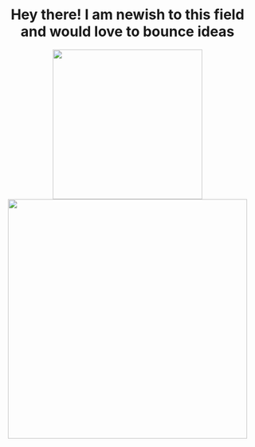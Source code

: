 <h1 align = "center"> Hey there! I am newish to this field and would love to bounce ideas</h1>

<p align="center">

  <a href="https://www.linkedin.com/in/ka-wong-15064a161/">
  <img src="https://upload.wikimedia.org/wikipedia/commons/0/01/LinkedIn_Logo.svg" width = "300">
  </a>

  <br />

<!--   <a href="https://devpost.com/cjpp0012?ref_content=user-portfolio&ref_feature=portfolio&ref_medium=global-nav">
  <img src="https://i.imgur.com/f728zFN.png" width = "300">
  </a> 
  <br />
-->
  <img src="https://i.giphy.com/media/ZgTR3UQ9XAWDvqy9jv/giphy.webp" width="480">
</p>


<!--
**cjpp0012/cjpp0012** is a ✨ _special_ ✨ repository because its `README.md` (this file) appears on your GitHub profile.

Here are some ideas to get you started:

- 🔭 I’m currently working on ...
- 🌱 I’m currently learning ...
- 👯 I’m looking to collaborate on ...
- 🤔 I’m looking for help with ...
- 💬 Ask me about ...
- 📫 How to reach me: ...
- 😄 Pronouns: ...
- ⚡ Fun fact: ...
-->
